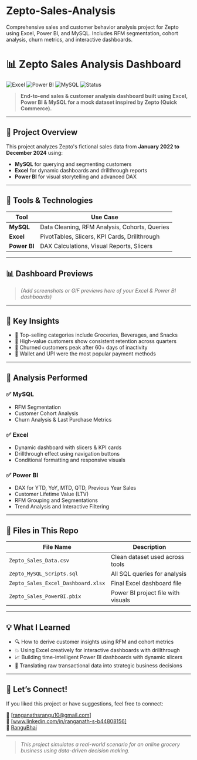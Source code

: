 # Zepto-Sales-Analysis
Comprehensive sales and customer behavior analysis project for Zepto using Excel, Power BI, and MySQL. Includes RFM segmentation, cohort analysis, churn metrics, and interactive dashboards.


# 📊 Zepto Sales Analysis Dashboard

![Excel](https://img.shields.io/badge/Built_with-Excel-217346?logo=microsoft-excel&logoColor=white)
![Power BI](https://img.shields.io/badge/Built_with-Power%20BI-F2C811?logo=power-bi&logoColor=black)
![MySQL](https://img.shields.io/badge/Query_Language-MySQL-00758F?logo=mysql&logoColor=white)
![Status](https://img.shields.io/badge/Project-Complete-brightgreen)

> **End-to-end sales & customer analysis dashboard built using Excel, Power BI & MySQL for a mock dataset inspired by Zepto (Quick Commerce).**

---

## 🚀 Project Overview

This project analyzes Zepto's fictional sales data from **January 2022 to December 2024** using:
- **MySQL** for querying and segmenting customers
- **Excel** for dynamic dashboards and drillthrough reports
- **Power BI** for visual storytelling and advanced DAX

---

## 🔧 Tools & Technologies

| Tool       | Use Case                                      |
|------------|-----------------------------------------------|
| **MySQL**  | Data Cleaning, RFM Analysis, Cohorts, Queries |
| **Excel**  | PivotTables, Slicers, KPI Cards, Drillthrough |
| **Power BI** | DAX Calculations, Visual Reports, Slicers     |

---

## 📊 Dashboard Previews

> *(Add screenshots or GIF previews here of your Excel & Power BI dashboards)*

---

## 🧠 Key Insights

- 🔹 Top-selling categories include Groceries, Beverages, and Snacks
- 🔹 High-value customers show consistent retention across quarters
- 🔹 Churned customers peak after 60+ days of inactivity
- 🔹 Wallet and UPI were the most popular payment methods

---

## 🧮 Analysis Performed

### ✅ MySQL
- RFM Segmentation
- Customer Cohort Analysis
- Churn Analysis & Last Purchase Metrics

### ✅ Excel
- Dynamic dashboard with slicers & KPI cards
- Drillthrough effect using navigation buttons
- Conditional formatting and responsive visuals

### ✅ Power BI
- DAX for YTD, YoY, MTD, QTD, Previous Year Sales
- Customer Lifetime Value (LTV)
- RFM Grouping and Segmentations
- Trend Analysis and Interactive Filtering

---

## 📁 Files in This Repo

| File Name                          | Description                            |
|-----------------------------------|----------------------------------------|
| `Zepto_Sales_Data.csv`            | Clean dataset used across tools        |
| `Zepto_MySQL_Scripts.sql`         | All SQL queries for analysis           |
| `Zepto_Sales_Excel_Dashboard.xlsx`| Final Excel dashboard file             |
| `Zepto_Sales_PowerBI.pbix`        | Power BI project file with visuals     |

---

## 💡 What I Learned

- 🔍 How to derive customer insights using RFM and cohort metrics
- 💥 Using Excel creatively for interactive dashboards with drillthrough
- 📈 Building time-intelligent Power BI dashboards with dynamic slicers
- 🧠 Translating raw transactional data into strategic business decisions

---

## 🙌 Let’s Connect!

If you liked this project or have suggestions, feel free to connect:

📧 [ranganathsrangu10@gmail.com]  
🔗 [www.linkedin.com/in/ranganath-s-b44808156]  
🐙 [RanguBhai](https://github.com/RanguBhai)

---

> *This project simulates a real-world scenario for an online grocery business using data-driven decision making.*

